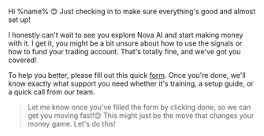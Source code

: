 Hi %name% 😊
Just checking in to make sure everything's good and almost set up!

I honestly can't wait to see you explore Nova AI and start making money with it. I get it, you might be a bit unsure about how to use the signals or how to fund your trading account. That's totally fine, and we've got you covered!

To help you better, please fill out this quick [form](%formLink%). Once you're done, we'll know exactly what support you need whether it's training, a setup guide, or a quick call from our team.

>Let me know once you've filled the form by clicking done, so we can get you moving fast!😊 This might just be the move that changes your money game. Let's do this!